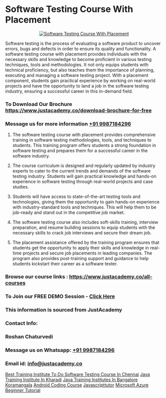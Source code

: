 # Software Testing Course With Placement

<p align="center">
  <a href="https://justacademy.co/program-detail/software-testing">
    <img src="https://justacademy.co/storage2/program_images/1704700438.webp" alt="Software Testing Course With Placement">
  </a>
</p>


Software testing is the process of evaluating a software product to uncover errors, bugs and defects in order to ensure its quality and functionality. A software testing course with placement provides individuals with the necessary skills and knowledge to become proficient in various testing techniques, tools and methodologies. It not only equips students with technical proficiency, but also teaches them the importance of planning, executing and managing a software testing project. With a placement component, students gain practical experience by working on real-world projects and have the opportunity to land a job in the software testing industry, ensuring a successful career in this in-demand field.
### To Download Our Brochure https://www.justacademy.co/download-brochure-for-free
### Message us for more information [+91 9987184296](https://api.whatsapp.com/send?phone=919987184296)
1) The software testing course with placement provides comprehensive training in software testing methodologies, tools, and techniques to students. 
This training program offers students a strong foundation in software testing and prepares them for a successful career in the software industry.

2) The course curriculum is designed and regularly updated by industry experts to cater to the current trends and demands of the software testing industry. 
Students will gain practical knowledge and hands-on experience in software testing through real-world projects and case studies.

3) Students will have access to state-of-the-art testing tools and technologies, giving them the opportunity to gain hands-on experience with industry-standard tools and techniques. 
This will help them to be job-ready and stand out in the competitive job market.

4) The software testing course also includes soft-skills training, interview preparation, and resume building sessions to equip students with the necessary skills to crack job interviews and secure their dream job.

5) The placement assistance offered by the training program ensures that students get the opportunity to apply their skills and knowledge in real-time projects and secure job placements in leading companies. 
The program also provides post-training support and guidance to help students kickstart their career as a software tester.

### Browse our course links : https://www.justacademy.co/all-courses 
### To Join our FREE DEMO Session - [Click Here](https://www.justacademy.co/register-for-course-demo)


### This information is sourced from JustAcademy
### Contact Info:
### Roshan Chaturvedi
### Message us on Whatsapp: [+91 9987184296](https://api.whatsapp.com/send?phone=919987184296)
### Email id: [info@justacademy.co](mailto:info@justacademy.co)
                    
[Best Training Institute To Do Software Testing Course In Chennai](https://www.linkedin.com/pulse/best-training-institute-do-software-testing-course-l0cpe?trackingId=7msAcGEX12Y9pMnflZz0BQ%3D%3D&lipi=urn%3Ali%3Apage%3Ad_flagship3_company_admin%3By22MVqO%2BQeqrnkw6fmQaIA%3D%3D)
[Java Training Institute In Kharadi](https://www.linkedin.com/pulse/java-training-institute-kharadi-justacademy-jaipur-behte?trackingId=J%2B6VMWaBkWDaCEk4x8B14Q%3D%3D&lipi=urn%3Ali%3Apage%3Ad_flagship3_company_admin%3BPHZ4e%2FC0SW%2BPbqGLUXrWbQ%3D%3D)
[Java Training Institutes In Bangalore Koramangala](https://medium.com/@negishivu99/java-training-institutes-in-bangalore-koramangala-8a0e7d24df33)
[Android Coding Course](https://medium.com/@kumarishimmi99/android-coding-course-e02016ed03a5)
[Javascripttutor](https://justacademyin.github.io/Articles/Javascripttutor)
[Microsoft Azure Beginner Tutorial](https://justacademyin.github.io/Articles/Microsoft-Azure-Beginner-Tutorial)
